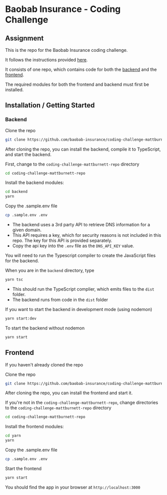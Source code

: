 # Baobab Insurance - Coding Challenge


## Assignment
This is the repo for the Baobab Insurance coding challenge.

It follows the instructions provided [here](./instructions.md).

It consists of one repo, which contains code for both the [backend](./backend) and the [frontend](./frontend).

The required modules for both the frontend and backend must first be installed.

## Installation / Getting Started

### Backend
Clone the repo
```sh
git clone https://github.com/baobab-insurance/coding-challenge-mattburnett-repo.git
```

After cloning the repo, you can install the backend, compile it to TypeScript, and start the backend.

First, change to the `coding-challenge-mattburnett-repo` directory
```sh
cd coding-challenge-mattburnett-repo 
```

Install the backend modules:
```sh
cd backend
yarn
```
Copy the .sample.env file
```sh
cp .sample.env .env
```

* The backend uses a 3rd party API to retrieve DNS information for a given domain. 
* This API requires a key, which for security reasons is not included in this repo. The key for this API is provided separately.
* Copy the api key into the `.env` file as the `DNS_API_KEY` value.

You will need to run the Typescript compiler to create the JavaScript files for the backend.

When you are in the `backend` directory, type
```sh
yarn tsc
```
* This should run the TypeScript complier, which emits files to the `dist` folder.
* The backend runs from code in the `dist` folder

If you want to start the backend in development mode (using nodemon)
```sh
yarn start:dev
```

To start the backend without nodemon
```sh
yarn start
```

## Frontend
If you haven't already cloned the repo

Clone the repo
```sh
git clone https://github.com/baobab-insurance/coding-challenge-mattburnett-repo.git
```

After cloning the repo, you can install the frontend and start it.

If you're not in the `coding-challenge-mattburnett-repo`, change directories to the `coding-challenge-mattburnett-repo` directory
```sh
cd coding-challenge-mattburnett-repo 
```

Install the frontend modules:
```sh
cd yarn
yarn
```

Copy the .sample.env file
```sh
cp .sample.env .env
```

Start the frontend
```sh
yarn start
```

You should find the app in your browser at `http://localhost:3000`
